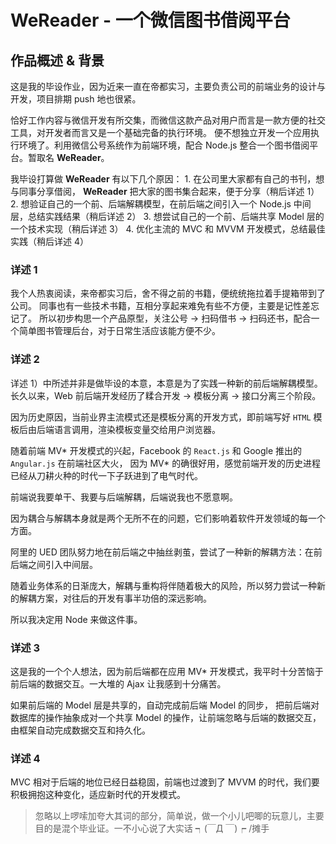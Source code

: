 # WeReader - 一个微信图书借阅平台

## 作品概述 & 背景

这是我的毕设作业，因为近来一直在帝都实习，主要负责公司的前端业务的设计与开发，项目排期 push 地也很紧。

恰好工作内容与微信开发有所交集，而微信这款产品对用户而言是一款方便的社交工具，对开发者而言又是一个基础完备的执行环境。
便不想独立开发一个应用执行环境了。利用微信公号系统作为前端环境，配合 Node.js 整合一个图书借阅平台。暂取名 **WeReader**。

我毕设打算做 **WeReader** 有以下几个原因：
    1. 在公司里大家都有自己的书刊，想与同事分享借阅， **WeReader** 把大家的图书集合起来，便于分享（稍后详述 1）
    2. 想验证自己的一个前、后端解耦模型，在前后端之间引入一个 Node.js 中间层，总结实践结果（稍后详述 2）
    3. 想尝试自己的一个前、后端共享 Model 层的一个技术实现（稍后详述 3）
    4. 优化主流的 MVC 和 MVVM 开发模式，总结最佳实践（稍后详述 4）

### 详述 1

我个人热衷阅读，来帝都实习后，舍不得之前的书籍，便统统拖拉着手提箱带到了公司。
同事也有一些技术书籍，互相分享起来难免有些不方便，主要是记性差忘记了。
所以初步构思一个产品原型，关注公号 -> 扫码借书 -> 扫码还书，配合一个简单图书管理后台，对于日常生活应该能方便不少。

### 详述 2

详述 1）中所述并非是做毕设的本意，本意是为了实践一种新的前后端解耦模型。
长久以来，Web 前后端开发经历了糅合开发 -> 模板分离 -> 接口分离三个阶段。

因为历史原因，当前业界主流模式还是模板分离的开发方式，即前端写好 `HTML` 模板后由后端语言调用，渲染模板变量交给用户浏览器。

随着前端 MV* 开发模式的兴起，Facebook 的 `React.js` 和 Google 推出的 `Angular.js` 在前端社区大火，
因为 MV* 的确很好用，感觉前端开发的历史进程已经从刀耕火种的时代一下子跃进到了电气时代。

前端说我要单干、我要与后端解耦，后端说我也不愿意啊。

因为耦合与解耦本身就是两个无所不在的问题，它们影响着软件开发领域的每一个方面。

阿里的 UED 团队努力地在前后端之中抽丝剥茧，尝试了一种新的解耦方法：在前后端之间引入中间层。

随着业务体系的日渐庞大，解耦与重构将伴随着极大的风险，所以努力尝试一种新的解耦方案，对往后的开发有事半功倍的深远影响。

所以我决定用 Node 来做这件事。

### 详述 3

这是我的一个个人想法，因为前后端都在应用 MV* 开发模式，我平时十分苦恼于前后端的数据交互。一大堆的 Ajax 让我感到十分痛苦。

如果前后端的 Model 层是共享的，自动完成前后端 Model 的同步，
把前后端对数据库的操作抽象成对一个共享 Model 的操作，让前端忽略与后端的数据交互，
由框架自动完成数据交互和持久化。

### 详述 4

MVC 相对于后端的地位已经日益稳固，前端也过渡到了 MVVM 的时代，我们要积极拥抱这种变化，适应新时代的开发模式。

> 忽略以上啰嗦加夸大其词的部分，简单说，做一个小儿吧唧的玩意儿，主要目的是混个毕业证。一不小心说了大实话 ┑(￣Д ￣)┍ /摊手

